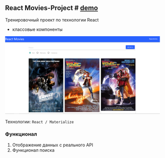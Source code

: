 ## React Movies-Project # [demo](https://vansalivan.github.io/React__MOVIES-PROJECT/)
Тренировочный проект по технологии React
- классовые компоненты

![Screenshot](movie-project.png)

Технологии: `React / Materialize`

### Функционал
1) Отображение данных с реального API
2) Функционал поиска
